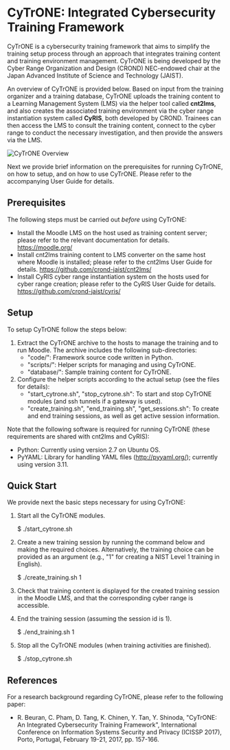 # CyTrONE: Integrated Cybersecurity Training Framework

CyTrONE is a cybersecurity training framework that aims to simplify
the training setup process through an approach that integrates
training content and training environment management. CyTrONE is being developed by the Cyber Range Organization and Design
(CROND) NEC-endowed chair at the Japan Advanced Institute of Science
and Technology (JAIST).

An overview of CyTrONE is provided below. Based on input from the training organizer and a training database, CyTrONE uploads the training content to a Learning Management System (LMS) via the helper tool called **cnt2lms**, and also creates the associated training environment via the cyber range instantiation system called **CyRIS**, both developed by CROND. Trainees can then access the LMS to consult the training content, connect to the cyber range to conduct the necessary investigation, and then provide the answers via the LMS.

![CyTrONE Overview](https://github.com/crond-jaist/cytrone/blob/master/cytrone_overview.png)

Next we provide brief information on the prerequisites for running CyTrONE, on how to setup, and on how to use CyTrONE. Please refer to the accompanying User Guide for details.

## Prerequisites

The following steps must be carried out _before_ using CyTrONE:
* Install the Moodle LMS on the host used as training content server; please refer to the relevant documentation for details. https://moodle.org/
* Install cnt2lms training content to LMS converter on the same host
  where Moodle is installed; please refer to the cnt2lms User Guide
  for details. https://github.com/crond-jaist/cnt2lms/
* Install CyRIS cyber range instantiation system on the hosts used for
  cyber range creation; please refer to the CyRIS User Guide for
  details. https://github.com/crond-jaist/cyris/

## Setup

To setup CyTrONE follow the steps below:
1. Extract the CyTrONE archive to the hosts to manage the
training and to run Moodle. The archive includes the following sub-directories:
   * "code/": Framework source code written in Python.
   * "scripts/": Helper scripts for managing and using CyTrONE.
   * "database/": Sample training content for CyTrONE.
2. Configure the helper scripts according to the
actual setup (see the files for details):
   * "start_cytrone.sh", "stop_cytrone.sh": To start and stop CyTrONE modules (and ssh tunnels if a gateway is used).
   * "create_training.sh", "end_training.sh", "get_sessions.sh": To create and end training sessions, as well as get active session information.

Note that the following software is required for running CyTrONE
(these requirements are shared with cnt2lms and CyRIS):
* Python: Currently using version 2.7 on Ubuntu OS.
* PyYAML: Library for handling YAML files (http://pyyaml.org/);
currently using version 3.11.

## Quick Start

We provide next the basic steps necessary for using CyTrONE:

1. Start all the CyTrONE modules.

   $ ./start_cytrone.sh

2. Create a new training session by running the command below and making the required choices. Alternatively, the training choice can be provided as an argument (e.g., "1" for creating a NIST Level 1 training in English).

   $ ./create_training.sh 1

3. Check that training content is displayed for the created training session in the Moodle LMS, and that the corresponding cyber range is accessible.

4. End the training session (assuming the session id is 1).

   $ ./end_training.sh 1

5. Stop all the CyTrONE modules (when training activities are finished).

   $ ./stop_cytrone.sh


## References

For a research background regarding CyTrONE, please refer to the
following paper:
* R. Beuran, C. Pham, D. Tang, K. Chinen, Y. Tan, Y. Shinoda,
"CyTrONE: An Integrated Cybersecurity Training Framework",
International Conference on Information Systems Security and Privacy
(ICISSP 2017), Porto, Portugal, February 19-21, 2017, pp. 157-166.
